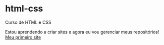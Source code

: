 # html-css
 Curso de HTML e CSS

 Estou aprendendo a criar sites e agora eu vou gerenciar meus repositórios!
<a href="https://0odranoel.github.io/android.html/">Meu primeiro site</a>